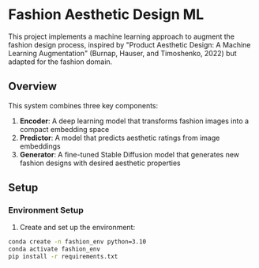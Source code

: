 # Fashion Aesthetic Design ML

This project implements a machine learning approach to augment the fashion design process, inspired by "Product Aesthetic Design: A Machine Learning Augmentation" (Burnap, Hauser, and Timoshenko, 2022) but adapted for the fashion domain.

## Overview

This system combines three key components:
1. **Encoder**: A deep learning model that transforms fashion images into a compact embedding space
2. **Predictor**: A model that predicts aesthetic ratings from image embeddings
3. **Generator**: A fine-tuned Stable Diffusion model that generates new fashion designs with desired aesthetic properties

## Setup

### Environment Setup

1. Create and set up the environment:
```bash
conda create -n fashion_env python=3.10
conda activate fashion_env
pip install -r requirements.txt
```
